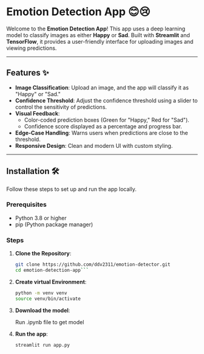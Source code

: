 # **Emotion Detection App** 😊😢

Welcome to the **Emotion Detection App**! This app uses a deep learning model to classify images as either **Happy** or **Sad**. Built with **Streamlit** and **TensorFlow**, it provides a user-friendly interface for uploading images and viewing predictions.

---

## **Features** ✨

- **Image Classification**: Upload an image, and the app will classify it as "Happy" or "Sad."
- **Confidence Threshold**: Adjust the confidence threshold using a slider to control the sensitivity of predictions.
- **Visual Feedback**: 
  - Color-coded prediction boxes (Green for "Happy," Red for "Sad").
  - Confidence score displayed as a percentage and progress bar.
- **Edge-Case Handling**: Warns users when predictions are close to the threshold.
- **Responsive Design**: Clean and modern UI with custom styling.

---

## **Installation** 🛠️

Follow these steps to set up and run the app locally.

### **Prerequisites**
- Python 3.8 or higher
- pip (Python package manager)

### **Steps**
1. **Clone the Repository**:
   ```bash
   git clone https://github.com/ddv2311/emotion-detector.git
   cd emotion-detection-app```
   
2.  **Create virtual Environment**:
    ```bash
    python -m venv venv
    source venv/bin/activate
    ```
3. **Download the model**:
   
     Run .ipynb file to get model
   
5. **Run the app**:
   ```bash
   streamlit run app.py
   ```
     

